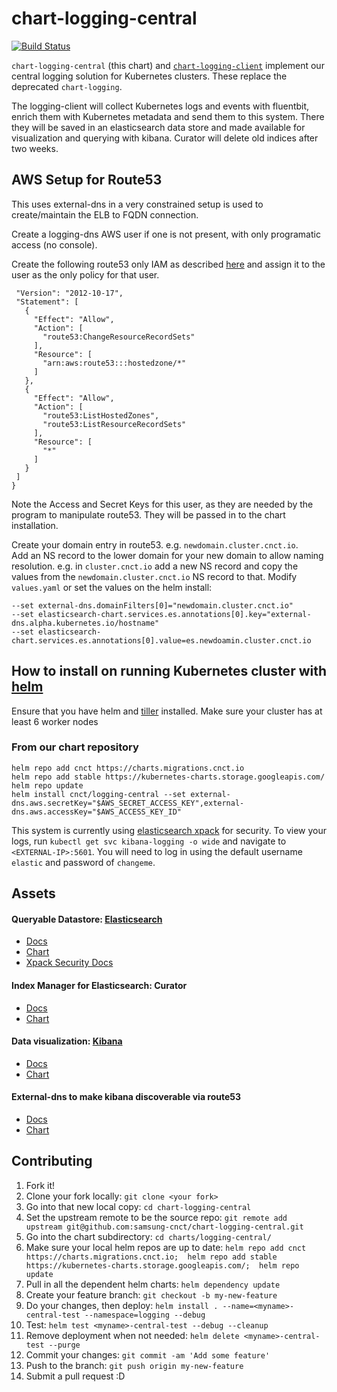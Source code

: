 # chart-logging-central

[![Build Status](https://jenkins.migrations.cnct.io/buildStatus/icon?job=pipeline-central-logging/master)](https://jenkins.migrations.cnct.io/job/pipeline-central-logging/job/master)

`chart-logging-central` (this chart) and [`chart-logging-client`](https://github.com/samsung-cnct/chart-logging-client) implement our
central logging solution for Kubernetes clusters. These replace the deprecated `chart-logging`.

The logging-client will collect Kubernetes logs and events with fluentbit, enrich them with Kubernetes metadata and send them to this system. There they will be saved in an elasticsearch data store and made available for visualization and querying with kibana.  Curator will delete old indices after two weeks. 


## AWS Setup for Route53
This uses external-dns in a very constrained setup is used to create/maintain the ELB to FQDN connection.

Create a logging-dns AWS user if one is not present, with only programatic access (no console).

Create the following route53 only IAM as described [here](https://github.com/kubernetes-incubator/external-dns/blob/master/docs/tutorials/aws.md#iam-permissions) and assign it to the user as the only policy for that user.

```{
 "Version": "2012-10-17",
 "Statement": [
   {
     "Effect": "Allow",
     "Action": [
       "route53:ChangeResourceRecordSets"
     ],
     "Resource": [
       "arn:aws:route53:::hostedzone/*"
     ]
   },
   {
     "Effect": "Allow",
     "Action": [
       "route53:ListHostedZones",
       "route53:ListResourceRecordSets"
     ],
     "Resource": [
       "*"
     ]
   }
 ]
}
```

Note the Access and Secret Keys for this user, as they are needed by the program to manipulate route53.  They will be passed in to the chart installation.

Create your domain entry in route53.  e.g. `newdomain.cluster.cnct.io`.  
Add an NS record to the lower domain for your new domain to allow naming resolution.  e.g. in `cluster.cnct.io` add a new NS record and copy the values from the  `newdomain.cluster.cnct.io` NS record to that.
Modify `values.yaml` or set the values on the helm install:

```
--set external-dns.domainFilters[0]="newdomain.cluster.cnct.io"
--set elasticsearch-chart.services.es.annotations[0].key="external-dns.alpha.kubernetes.io/hostname"
--set elasticsearch-chart.services.es.annotations[0].value=es.newdoamin.cluster.cnct.io
```

## How to install on running Kubernetes cluster with [helm](https://github.com/kubernetes/helm/blob/master/docs/install.md)
Ensure that you have helm and [tiller](https://docs.helm.sh/using_helm/) installed. 
Make sure your cluster has at least 6 worker nodes
### From our chart repository
``` 
helm repo add cnct https://charts.migrations.cnct.io
helm repo add stable https://kubernetes-charts.storage.googleapis.com/
helm repo update
helm install cnct/logging-central --set external-dns.aws.secretKey="$AWS_SECRET_ACCESS_KEY",external-dns.aws.accessKey="$AWS_ACCESS_KEY_ID"
```

This system is currently using [elasticsearch xpack](https://www.elastic.co/guide/en/x-pack/current/elasticsearch-security.html) for security. To view your logs, run ``` kubectl get svc kibana-logging -o wide ``` and navigate to `<EXTERNAL-IP>:5601`. You will need to log in using the default username `elastic` and password of `changeme`.


## Assets 
#### Queryable Datastore: [Elasticsearch](https://www.elastic.co/products/elasticsearch)
- [Docs](https://www.elastic.co/guide/en/elasticsearch/reference/current/index.html)
- [Chart](https://github.com/samsung-cnct/chart-elasticsearch)
- [Xpack Security Docs](https://www.elastic.co/guide/en/x-pack/current/elasticsearch-security.html)

#### Index Manager for Elasticsearch: Curator 
- [Docs](https://www.elastic.co/guide/en/elasticsearch/client/curator/5.5/index.html)
- [Chart](https://github.com/samsung-cnct/chart-curator)

#### Data visualization: [Kibana](https://www.elastic.co/products/kibana)
- [Docs](https://www.elastic.co/guide/en/kibana/6.4/introduction.html)
- [Chart](https://github.com/samsung-cnct/chart-kibana)

#### External-dns to make kibana discoverable via route53
- [Docs](https://github.com/kubernetes-incubator/external-dns/blob/master/docs/tutorials/aws.md)
- [Chart](https://github.com/helm/charts/tree/master/stable/external-dns)


## Contributing

1. Fork it! 
2. Clone your fork locally: `git clone <your fork>`
3. Go into that new local copy: `cd chart-logging-central`
3. Set the upstream remote to be the source repo: `git remote add upstream git@github.com:samsung-cnct/chart-logging-central.git`
4. Go into the chart subdirectory: `cd charts/logging-central/`
5. Make sure your local helm repos are up to date: `helm repo add cnct https://charts.migrations.cnct.io; 
helm repo add stable https://kubernetes-charts.storage.googleapis.com/; 
helm repo update`
5. Pull in all the dependent helm charts: `helm dependency update`
2. Create your feature branch: `git checkout -b my-new-feature`
3. Do your changes, then deploy: `helm install . --name=<myname>-central-test --namespace=logging --debug`
4. Test: `helm test <myname>-central-test --debug --cleanup`
5. Remove deployment when not needed: `helm delete <myname>-central-test --purge`
3. Commit your changes: `git commit -am 'Add some feature'`
4. Push to the branch: `git push origin my-new-feature`
5. Submit a pull request :D
